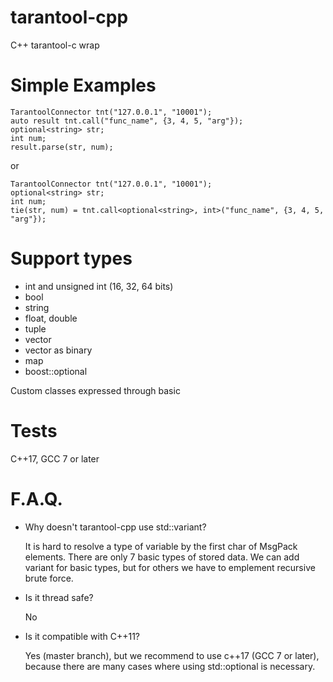 # tarantool-cpp
C++ tarantool-c wrap

# Simple Examples
```
TarantoolConnector tnt("127.0.0.1", "10001");
auto result tnt.call("func_name", {3, 4, 5, "arg"});
optional<string> str;
int num;
result.parse(str, num);
```
or
```
TarantoolConnector tnt("127.0.0.1", "10001");
optional<string> str;
int num;
tie(str, num) = tnt.call<optional<string>, int>("func_name", {3, 4, 5, "arg"});
```

# Support types
- int and unsigned int (16, 32, 64 bits)
- bool
- string
- float, double
- tuple
- vector
- vector<char> as binary
- map
- boost::optional

Custom classes expressed through basic


# Tests
  C++17, GCC 7 or later


# F.A.Q.

- Why doesn't tarantool-cpp use std::variant?

  It is hard to resolve a type of variable by the first char of MsgPack elements. There are only 7 basic types of stored data. We can add variant for basic types, but for others we have to emplement recursive brute force.

- Is it thread safe?

  No

- Is it compatible with C++11?

  Yes (master branch), but we recommend to use c++17 (GCC 7 or later), because there are many cases where using std::optional is necessary.
